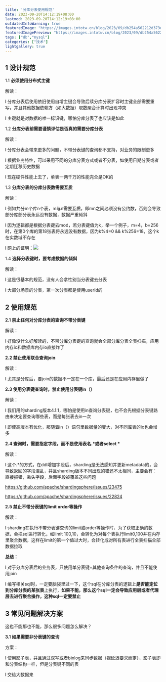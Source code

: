 ```yaml
---
title: '分库分表使用规范'
date: 2023-09-20T14:12:19+08:00
lastmod: 2023-09-20T14:12:19+08:00
outdatedInfoWarning: true
featuredImage: "https://images.intotw.cn/blog/2023/09/db254a562212d373d6d5f1b87fb61011.jpg"
featuredImagePreview: "https://images.intotw.cn/blog/2023/09/db254a562212d373d6d5f1b87fb61011.jpg"
tags: ["db","mysql"]
categories: ["技术"]
lightgallery: true
---
```


## **1 设计规范**

1.1 **必须使用分布式主键**

解读：

l 分库分表后使用依旧使用自增主键会导致后续分库分表扩容时主键全部需要重写，并且其他数据依赖方（如大数据）取数聚合计算时出现冲突

l 主键就是对数据的唯一标识键，哪怕分库分表了也应该是如此



1.2 **分库分表前需要谨慎评估是否真的需要分库分表**

解读：

l 分库分表会带来更多的问题，不带分表键的查询都不支持，对业务的限制更多

l 根据业务特性，可以采用不同的分库分表方式或者不分表，如使用日期分表或者定期迁移历史数据

l 现在硬件性能上去了，单表一两千万的性能完全是OK的

1.3 **分库分表的分库分表数需要互质**

解读：

l 例如共分m个库n个表，m与n需要互质，即mn之间必须没有公约数，否则会导致部分库部分表永远没有数据，数据严重倾斜

l 因为逻辑都是根据分表键去mod，若分表键值为k，举一个例子，m=4，b=256时，在第0个库的第18张表将永远没有数据，因为k%4=0 && k%256=18，这个k在实数域不存在

l 网上的证明：![](https://images.intotw.cn/blog/2023/09/c77cf5369d4b341fa5cc5106dfa64e2e.png)

1.4 **选择分表键时，要考虑数据的倾斜**

解读：

l 这是很基本的规范，没有人会拿性别当分表键去分表

l 大部分场景的分表，第一次分表都是使用userId的

## **2 使用规范**

**2.1 禁止任何对分库分表的查询不带分表键**

解读：

l 好像没什么好解读的，不带分库分表键的查询就会全部分库分表全表扫描，应用内存io和数据库内存io直接炸了

**2.2 禁止使用联合查询join**

解读：

l 尤其是分库后，要join的数据不一定在一个库，最后还是在应用内存里做了

**2.3 使用分表键查询时，禁止使用分表键in（）**

解读：

l 我们用的sharding版本4.1.1，哪怕是使用in查询分表键，也不会先根据分表键路由来决定要查询哪些表，而是每张表去in一次

l 即使高版本有优化，那随着in（）语句里数据量的变大，对不同库表的io也会增多

**2.4 查询时，需要指定字段，而不是使用表名.\*或者select \***

解读：

l 这个.*的方式，在ddl增加字段后，sharding是无法感知并更新metadata的，会导致返回的字段混乱，并且sharding版本不同出现的错还不太相同，主要会有：直接报错，丢失字段，后面字段被覆盖这些问题

https://github.com/apache/shardingsphere/issues/23475

https://github.com/apache/shardingsphere/issues/22824

**2.5 禁止不带分表键的limit order等操作**

解读：

l sharding在执行不带分表键查询的limit或order等操作时，为了获取正确的数据，会把sql进行转化，如limit 100,10，会转化为对每个表执行limit0,100并在内存里聚合数据，这样在limit的第一个值过大时，会转化成对所有表进行全表扫描全部数据拉取



**总结：**

l 对于分库分表后的业务表，只使用单分表键+其他查询条件的查询，并且不能使用join

l 编写相关sql时，一定要脑袋里过一下，这个sql在分库分表的逻辑上**是否能定位到分库分表的某张表**上执行，**如果不能，那么这个sql一定会导致应用层或者代理层去进行聚合操作，这种sql一定要禁止**





## **3 常见问题解决方案**

这也不能那也不能，那么很多问题怎么解决？

**3.1 如果需要非分表键的查询**

方案：

l 使用影子表，并且通过双写或者binlog来同步数据（视延迟要求而定），影子表即和分表结构一样，但是分表键不同的表

l 交给大数据来

## 
